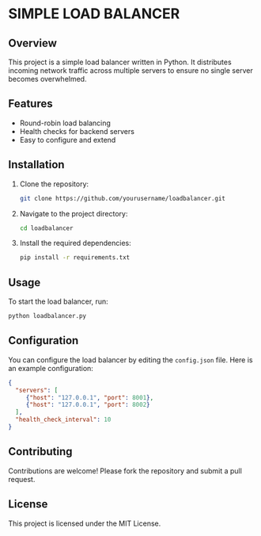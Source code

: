 # SIMPLE LOAD BALANCER
## Overview

This project is a simple load balancer written in Python. It distributes incoming network traffic across multiple servers to ensure no single server becomes overwhelmed.

## Features

- Round-robin load balancing
- Health checks for backend servers
- Easy to configure and extend

## Installation

1. Clone the repository:
    ```sh
    git clone https://github.com/yourusername/loadbalancer.git
    ```
2. Navigate to the project directory:
    ```sh
    cd loadbalancer
    ```
3. Install the required dependencies:
    ```sh
    pip install -r requirements.txt
    ```

## Usage

To start the load balancer, run:
```sh
python loadbalancer.py
```

## Configuration

You can configure the load balancer by editing the `config.json` file. Here is an example configuration:
```json
{
  "servers": [
     {"host": "127.0.0.1", "port": 8001},
     {"host": "127.0.0.1", "port": 8002}
  ],
  "health_check_interval": 10
}
```

## Contributing

Contributions are welcome! Please fork the repository and submit a pull request.

## License

This project is licensed under the MIT License.
